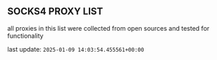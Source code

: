 ## SOCKS4 PROXY LIST

all proxies in this list were collected from open sources and tested for functionality

last update: `2025-01-09 14:03:54.455561+00:00`